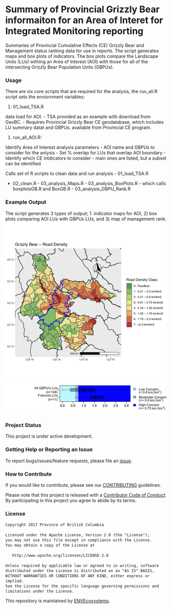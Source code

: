 <!-- README.md is generated from README.Rmd. Please edit that file -->
Summary of Provincial Grizzly Bear informaiton for an Area of Interet for Integrated Monitoring reporting
=========================================================================================================

Summaries of Provincial Cumulative Effects (CE) Grizzly Bear and
Management status ranking data for use in reports. The script generates
maps and box plots of indicators. The box plots compare the Landscape
Units (LUs) withing an Area of Interest (AOI) with those for all of the
intersecting Grizzly Bear Population Units (GBPUs).

### Usage

There are six core scripts that are required for the analysis, the
run\_all.R script sets the enviornment variables:

1.  01\_load\_TSA.R

data load for AOI. - TSA provided as an example with download from
GeoBC. - Requires Provincial Grizzly Bear CE geodatabase, which includes
LU summary datat and GBPUs. available from Provincial CE program.

1.  run\_all\_AOI.R:

Identify Area of Interest analysis parameters - AOI name and GBPUs to
consider for the anlysis - Set % overlap for LUs that overlap AOI
boundary - Identify which CE intdicators to consider - main ones are
listed, but a subset can be identified

Calls set of R scripts to clean data and run analysis - 01\_load\_TSA.R
- 02\_clean.R - 03\_analysis\_Maps.R - 03\_analysis\_BoxPlots.R - which
calls boxplotsGB.R and BoxGB.R - 03\_analysis\_GBPU\_Rank.R

### Example Output

The script generates 3 types of output; 1. indicator maps for AOI, 2)
box plots comparing AOI LUs with GBPUs LUs, and 3) map of management
rank. ![inputs](img/RdDensLakes%20TSA.png)
![inputs](img/Francois_RoadDensity.png)

### Project Status

This project is under active development.

### Getting Help or Reporting an Issue

To report bugs/issues/feature requests, please file an
[issue](https://github.com/bcgov/IM-Report-GBears/issues).

### How to Contribute

If you would like to contribute, please see our
[CONTRIBUTING](CONTRIBUTING.md) guidelines.

Please note that this project is released with a [Contributor Code of
Conduct](CODE_OF_CONDUCT.md). By participating in this project you agree
to abide by its terms.

### License

    Copyright 2017 Province of British Columbia

    Licensed under the Apache License, Version 2.0 (the "License");
    you may not use this file except in compliance with the License.
    You may obtain a copy of the License at 

       http://www.apache.org/licenses/LICENSE-2.0

    Unless required by applicable law or agreed to in writing, software
    distributed under the License is distributed on an "AS IS" BASIS,
    WITHOUT WARRANTIES OR CONDITIONS OF ANY KIND, either express or implied.
    See the License for the specific language governing permissions and
    limitations under the License.

This repository is maintained by
[ENVEcosystems](https://github.com/orgs/bcgov/teams/envecosystems/members).

